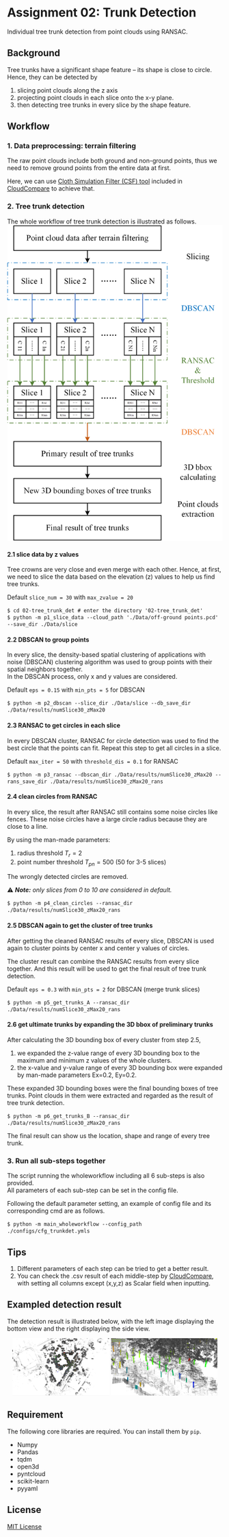 # Assignment 02: Trunk Detection
Individual tree trunk detection from point clouds using RANSAC.

## Background
Tree trunks have a significant shape feature – its shape is close to circle. 
Hence, they can be detected by 
1. slicing point clouds along the z axis
2. projecting point clouds in each slice onto the x-y plane.
3. then detecting tree trunks in every slice by the shape feature.

## Workflow
### 1. Data preprocessing: terrain filtering
The raw point clouds include both ground and non-ground points, 
thus we need to remove ground points from the entire data at first.

Here, we can use [Cloth Simulation Filter (CSF) tool](https://www.cloudcompare.org/doc/wiki/index.php/CSF_(plugin)) 
included in [CloudCompare](https://www.danielgm.net/cc/) to achieve that.

### 2. Tree trunk detection
The whole workflow of tree trunk detection is illustrated as follows.
![A02-trunkDet-workflow](../imgs/A02-workflow-Drawing1.png)

#### 2.1 slice data by z values
Tree crowns are very close and even merge with each other. Hence, at first, we need to
slice the data based on the elevation (z) values to help us find tree trunks.

Default `slice_num = 30` with `max_zvalue = 20`
```shell
$ cd 02-tree_trunk_det # enter the directory '02-tree_trunk_det'
$ python -m p1_slice_data --cloud_path './Data/off-ground points.pcd' --save_dir ./Data/slice
```

#### 2.2 DBSCAN to group points
In every slice, the density-based spatial clustering of applications with noise (DBSCAN)
clustering algorithm was used to group points with their spatial neighbors together.  
In the DBSCAN process, only x and y values are considered.

Default `eps = 0.15` with `min_pts = 5` for DBSCAN
```shell
$ python -m p2_dbscan --slice_dir ./Data/slice --db_save_dir ./Data/results/numSlice30_zMax20
```

#### 2.3 RANSAC to get circles in each slice
In every DBSCAN cluster, RANSAC for circle detection was used to find the best circle that the points can fit. 
Repeat this step to get all circles in a slice.

Default `max_iter = 50` with `threshold_dis = 0.1` for RANSAC
```shell
$ python -m p3_ransac --dbscan_dir ./Data/results/numSlice30_zMax20 --rans_save_dir ./Data/results/numSlice30_zMax20_rans
```

#### 2.4 clean circles from RANSAC
In every slice, the result after RANSAC still contains some noise circles like fences. 
These noise circles have a large circle radius because they are close to a line. 

By using the man-made parameters:
1. radius threshold $T_r=2$
2. point number threshold $T_{pn}=500$ (50 for 3-5 slices)

The wrongly detected circles are removed. 

:warning: ***Note:*** *only slices from 0 to 10 are considered in default.*
```shell
$ python -m p4_clean_circles --ransac_dir ./Data/results/numSlice30_zMax20_rans
```

#### 2.5 DBSCAN again to get the cluster of tree trunks
After getting the cleaned RANSAC results of every slice, 
DBSCAN is used again to cluster points by center x and center y values of circles.

The cluster result can combine the RANSAC results from every slice together. 
And this result will be used to get the final result of tree trunk detection.

Default `eps = 0.3` with `min_pts = 2` for DBSCAN (merge trunk slices)
```shell
$ python -m p5_get_trunks_A --ransac_dir ./Data/results/numSlice30_zMax20_rans
```

#### 2.6 get ultimate trunks by expanding the 3D bbox of preliminary trunks
After calculating the 3D bounding box of every cluster from step 2.5, 
1. we expanded the z-value range of every 3D bounding box to the maximum and minimum z values of the whole clusters.
2. the x-value and y-value range of every 3D bounding box were expanded by man-made parameters Ex=0.2, Ey=0.2.

These expanded 3D bounding boxes were the final bounding boxes of tree trunks. 
Point clouds in them were extracted and regarded as the result of tree trunk detection.
```shell
$ python -m p6_get_trunks_B --ransac_dir ./Data/results/numSlice30_zMax20_rans
```

The final result can show us the location, shape and range of every tree trunk.


### 3. Run all sub-steps together
The script running the wholeworkflow including all 6 sub-steps is also provided.  
All parameters of each sub-step can be set in the config file.

Following the default parameter setting, an example of config file and its corresponding cmd are as follows.
```shell
$ python -m main_wholeworkflow --config_path ./configs/cfg_trunkdet.ymls
```


## Tips
1. Different parameters of each step can be tried to get a better result.
2. You can check the .csv result of each middle-step by [CloudCompare](https://www.danielgm.net/cc/), 
with setting all columns except (x,y,z) as Scalar field when inputting.


## Exampled detection result
The detection result is illustrated below, 
with the left image displaying the bottom view and the right displaying the side view.

<p align = "center">    
<img  src="../imgs/A02-res_bottom2top.PNG" width="45%" />
<img  src="../imgs/A02-res_side.PNG" width="49.3%" />
</p>

## Requirement
The following core libraries are required. You can install them by `pip`.
- Numpy
- Pandas
- tqdm
- open3d
- pyntcloud
- scikit-learn
- pyyaml


## License
[MIT License](../LICENSE)